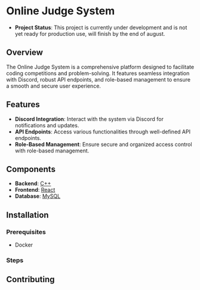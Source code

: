 # Online Judge System
- **Project Status**: This project is currently under development and is not yet ready for production use, will finish by the end of august.

## Overview
The Online Judge System is a comprehensive platform designed to facilitate coding competitions and problem-solving. It features seamless integration with Discord, robust API endpoints, and role-based management to ensure a smooth and secure user experience.

## Features
- **Discord Integration**: Interact with the system via Discord for notifications and updates.
- **API Endpoints**: Access various functionalities through well-defined API endpoints.
- **Role-Based Management**: Ensure secure and organized access control with role-based management.

## Components
- **Backend**: [C++](https://github.com/CG-AA/CGOJ-BackEnd)
- **Frontend**: [React](https://github.com/CG-AA/CGOJ-FrontEnd)
- **Database**: [MySQL](https://github.com/CG-AA/CGOJ-DataBase)

## Installation
### Prerequisites
- Docker

### Steps

## Contributing
